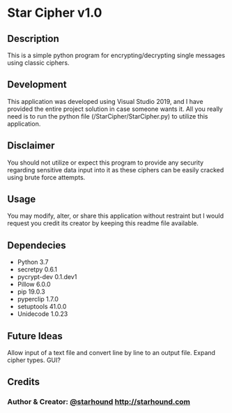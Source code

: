 
# Star Cipher v1.0

## Description
This is a simple python program for encrypting/decrypting single messages 
using classic ciphers. 

## Development 
This application was developed using Visual Studio 2019, and I have provided 
the entire project solution in case someone wants it. All you really need is to 
run the python file (/StarCipher/StarCipher.py) to utilize this application. 

## Disclaimer
You should not utilize or expect this program to provide any security regarding 
sensitive data input into it as these ciphers can be easily cracked using brute force attempts.

## Usage
You may modify, alter, or share this application without restraint but I would request you credit its creator by keeping this readme file available.

## Dependecies
- Python 3.7
- secretpy 0.6.1
- pycrypt-dev 0.1.dev1
- Pillow 6.0.0
- pip 19.0.3
- pyperclip 1.7.0
- setuptools 41.0.0
- Unidecode 1.0.23

## Future Ideas 
Allow input of a text file and convert line by line to an output file. Expand 
cipher types. GUI?

## Credits 
### Author & Creator: [@starhound](https://github.com/starhound)   http://starhound.com



